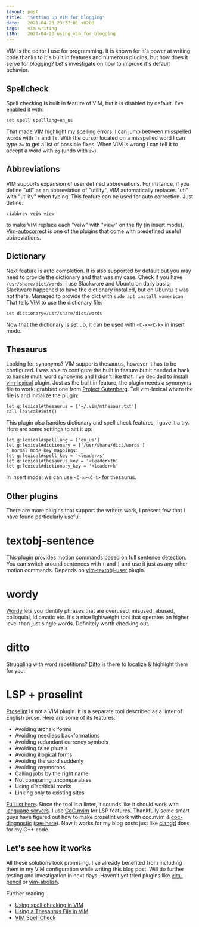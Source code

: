 ```yaml
---
layout: post
title:  "Setting up VIM for blogging"
date:   2021-04-23 23:37:01 +0200
tags:   vim writing
i18n:   2021-04-23_using_vim_for_blogging
---
```

VIM is the editor I use for programming. It is known for it's power at writing code thanks to it's built in features and numerous plugins, but how does it serve for blogging? Let's investigate on how to improve it's default behavior.

## Spellcheck

Spell checking is built in feature of VIM, but it is disabled by default. I've enabled it with:

```vim
set spell spelllang=en_us
```

That made VIM highlight my spelling errors. I can jump between misspelled words with `]s` and `[s`. With the cursor located on a misspelled word I can type `z=` to get a list of possible fixes. When VIM is wrong I can tell it to accept a word with `zg` (undo with `zw`).

## Abbreviations

VIM supports expansion of user defined abbreviations. For instance, if you define "utl" as an abbreviation of "utility", VIM automatically replaces "utl" with "utility" when typing. This feature can be used for auto correction. Just define:

```vim
:iabbrev veiw view
```

to make VIM replace each "veiw" with "view" on the fly (in insert mode). [Vim-autocorrect](https://github.com/panozzaj/vim-autocorrect) is one of the plugins that come with predefined useful abbreviations.

## Dictionary

Next feature is auto completion. It is also supported by default but you may need to provide the dictionary and that was my case. Check if you have `/usr/share/dict/words`. I use Slackware and Ubuntu on daily basis; Slackware happened to have the dictionary installed, but on Ubuntu it was not there. Managed to provide the dict with `sudo apt install wamerican`. That tells VIM to use the dictionary file:

```vim
set dictionary=/usr/share/dict/words
```

Now that the dictionary is set up, it can be used with `<C-x><C-k>` in insert mode.

## Thesaurus

Looking for synonyms? VIM supports thesaurus, however it has to be configured. I was able to configure the built in feature but it needed a hack to handle multi word synonyms and I didn't like that. I've decided to install [vim-lexical](https://github.com/preservim/vim-lexical) plugin. Just as the built in feature, the plugin needs a synonyms file to work: grabbed one from [Project Gutenberg](https://www.gutenberg.org/ebooks/3200). Tell vim-lexical where the file is and initialize the plugin:


```vim
let g:lexical#thesaurus = ['~/.vim/mthesaur.txt']
call lexical#init()
```

This plugin also handles dictionary and spell check features, I gave it a try. Here are some settings to set it up:

```vim
let g:lexical#spelllang = ['en_us']
let g:lexical#dictionary = ['/usr/share/dict/words']
" normal mode key mappings:
let g:lexical#spell_key = '<leader>s'
let g:lexical#thesaurus_key = '<leader>th'
let g:lexical#dictionary_key = '<leader>k'
```

In insert mode, we can use `<C-x><C-t>` for thesaurus.

## Other plugins

There are more plugins that support the writers work, I present few that I have found particularly useful.

# textobj-sentence

[This plugin](https://github.com/preservim/vim-textobj-sentence) provides motion commands based on full sentence detection. You can switch around sentences with `(` and `)` and use it just as any other motion commands. Depends on [vim-textobj-user](https://github.com/kana/vim-textobj-user) plugin.

# wordy

[Wordy](https://github.com/preservim/vim-wordy) lets you identify phrases that are overused, misused, abused, colloquial, idiomatic etc. It's a nice lightweight tool that operates on higher level than just single words. Definitely worth checking out.

# ditto

Struggling with word repetitions? [Ditto](https://github.com/dbmrq/vim-ditto) is there to localize & highlight them for you.

# LSP + proselint

[Proselint](http://proselint.com/) is not a VIM plugin. It is a separate tool described as a linter of English prose. Here are some of its features:

- Avoiding archaic forms
- Avoiding needless backformations
- Avoiding redundant currency symbols
- Avoiding false plurals
- Avoiding illogical forms
- Avoiding the word suddenly
- Avoiding oxymorons
- Calling jobs by the right name
- Not comparing uncomparables
- Using dïacríticâl marks
- Linking only to existing sites

[Full list here](https://github.com/amperser/proselint#checks). Since the tool is a linter, it sounds like it should work with [language servers](https://langserver.org/). I use [CoC.nvim](https://github.com/neoclide/coc.nvim) for LSP features. Thankfully some smart guys have figured out how to make proselint work with coc.nvim & [coc-diagnostic](https://github.com/iamcco/coc-diagnostic) ([see here](https://github.com/neoclide/coc.nvim/discussions/2028)). Now it works for my blog posts just like [clangd](https://clangd.llvm.org/) does for my C++ code.

## Let's see how it works

All these solutions look promising. I've already benefited from including them in my VIM configuration while writing this blog post. Will do further testing and investigation in next days. Haven't yet tried plugins like [vim-pencil](https://github.com/preservim/vim-pencil) or [vim-abolish](https://github.com/tpope/vim-abolish).

Further reading:
- [Using spell checking in VIM](https://www.linux.com/training-tutorials/using-spell-checking-vim/)
- [Using a Thesaurus File in VIM](https://thesynack.com/posts/vim-thesaurus/)
- [VIM Spell Check](https://linuxhint.com/vim_spell_check/)
